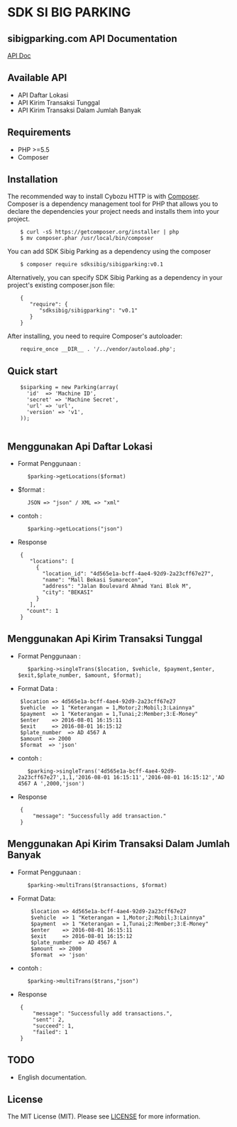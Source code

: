 SDK SI BIG PARKING
=======================

sibigparking.com API Documentation
------------

[API Doc](https://doc.sibigparking.com/)

Available API
------------

- API Daftar Lokasi
- API Kirim Transaksi Tunggal
- API Kirim Transaksi Dalam Jumlah Banyak

Requirements
------------

- PHP >=5.5
- Composer

Installation
------------

The recommended way to install Cybozu HTTP is with [Composer](https://getcomposer.org/).
Composer is a dependency management tool for PHP that allows you to declare the dependencies your project needs and installs them into your project.

```{.bash}
    $ curl -sS https://getcomposer.org/installer | php
    $ mv composer.phar /usr/local/bin/composer
```

You can add SDK Sibig Parking as a dependency using the composer

```{.bash}
    $ composer require sdksibig/sibigparking:v0.1
```

Alternatively, you can specify SDK Sibig Parking as a dependency in your project's existing composer.json file:

```{.json}
    {
       "require": {
          "sdksibig/sibigparking": "v0.1"
       }
    }
```

After installing, you need to require Composer's autoloader:

```{.php}
    require_once __DIR__ . '/../vendor/autoload.php'; 
```

Quick start
------------

```{.php}
    $siparking = new Parking(array(
      'id'  => 'Machine ID',
      'secret' => 'Machine Secret',
      'url' => 'url',
      'version' => 'v1',
    ));
    
```

Menggunakan Api Daftar Lokasi
------------
- Format Penggunaan :
    ```
       $parking->getLocations($format)
    ```
- $format :
    ```
       JSON => "json" / XML => "xml"
    ```
- contoh : 
    ```
       $parking->getLocations("json")
    ```
- Response
```{.json}
    {
       "locations": [
         {
           "location_id": "4d565e1a-bcff-4ae4-92d9-2a23cff67e27",
           "name": "Mall Bekasi Sumarecon",
           "address": "Jalan Boulevard Ahmad Yani Blok M",
           "city": "BEKASI" 
         }
       ],
      "count": 1
    }
```

Menggunakan Api Kirim Transaksi Tunggal
------------
- Format Penggunaan :
    ```
       $parking->singleTrans($location, $vehicle, $payment,$enter, $exit,$plate_number, $amount, $format);
    ```
- Format Data :
```{.bash}
    $location => 4d565e1a-bcff-4ae4-92d9-2a23cff67e27
    $vehicle  => 1 "Keterangan = 1,Motor;2:Mobil;3:Lainnya"
    $payment  => 1 "Keterangan = 1,Tunai;2:Member;3:E-Money"
    $enter    => 2016-08-01 16:15:11
    $exit     => 2016-08-01 16:15:12
    $plate_number  => AD 4567 A 
    $amount  => 2000
    $format  => 'json'
```

- contoh : 
    ```
       $parking->singleTrans('4d565e1a-bcff-4ae4-92d9-2a23cff67e27',1,1,'2016-08-01 16:15:11','2016-08-01 16:15:12','AD 4567 A ',2000,'json')
    ```
- Response
```{.json}
    {
        "message": "Successfully add transaction."
    }
```

Menggunakan Api Kirim Transaksi Dalam Jumlah Banyak
------------
- Format Penggunaan :
    ```
       $parking->multiTrans($transactions, $format)
    ```
- Format Data:
    ```{.bash}
        $location => 4d565e1a-bcff-4ae4-92d9-2a23cff67e27
        $vehicle  => 1 "Keterangan = 1,Motor;2:Mobil;3:Lainnya"
        $payment  => 1 "Keterangan = 1,Tunai;2:Member;3:E-Money"
        $enter    => 2016-08-01 16:15:11
        $exit     => 2016-08-01 16:15:12
        $plate_number  => AD 4567 A 
        $amount  => 2000
        $format  => 'json'
    ```
- contoh : 
    ```
       $parking->multiTrans($trans,"json")
    ```
- Response
```{.json}
    {
        "message": "Successfully add transactions.",
        "sent": 2,
        "succeed": 1,
        "failed": 1
    }
```

TODO
------------

- English documentation.

License
------------

The MIT License (MIT). Please see [LICENSE](LICENSE) for more information.